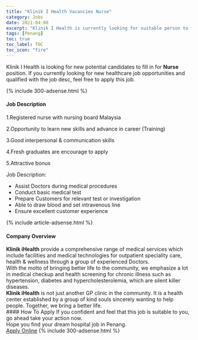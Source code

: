 ```yaml
---
title: "Klinik I Health Vacancies Nurse" 
category: Jobs 
date: 2021-04-08 
excerpt: "Klinik I Health is currently looking for suitable person to fill in the Nurse which positioned at Penang" 
tags: [Penang] 
toc: true 
toc_label: TOC 
toc_icon: "fire" 
--- 
```


<p>Klinik I Health is looking for new potential candidates to fill in for <b>Nurse</b> position. If you currently looking for new healthcare job opportunities and qualified with the job desc, feel free to apply this job.
</p>{% include 300-adsense.html %} 
<div><div><h4>Job Description</h4></div><div><div><span><div><p>1.Registered nurse with nursing board Malaysia</p><p>2.Opportunity to learn new skills and advance in career (Training)</p><p>3.Good interpersonal &amp; communication skills</p><p>4.Fresh graduates are encourage to apply</p><p>5.Attractive bonus</p><p>Job Description:</p><ul><li>Assist Doctors during medical procedures</li><li>Conduct basic medical test</li><li>Prepare Customers for relevant test or investigation</li><li>Able to draw blood and set intravenous line</li><li>Ensure excellent customer experience&#160;</li></ul></div></span></div></div></div> 
{% include article-adsense.html %} 
<div><div><h4>Company Overview</h4></div><div><div><span><div><div>
<div><strong>Klinik iHealth</strong> provide a comprehensive range of medical services which include facilities and medical technologies for outpatient speciality care, health &amp; wellness through a group of experienced Doctors.</div>
<div>With the motto of bringing better life to the community, we emphasize a lot in medical checkup and health screening for chronic illness such as hypertension, diabetes and hypercholesterolemia, which are silent killer diseases.</div>
<div><strong>Klinik iHealth</strong> is not just another GP clinic in the community. It is a health center established by a group of kind souls sincerely wanting to help people. Together, we bring a better life.</div>
</div></div></span></div></div></div> 
#### How To Apply 
If you confident and feel that this job is suitable to you, go ahead take your action now. <br/> 
Hope you find your dream hospital job in Penang. <br/> 
<a href="https://www.jobstreet.com.my/en/job/nurse-4519234?jobId=jobstreet-my-job-4519234" class="btn btn--warning" target="_blank" rel="nofollow noopenner">Apply Online</a> 
{% include 300-adsense.html %} 